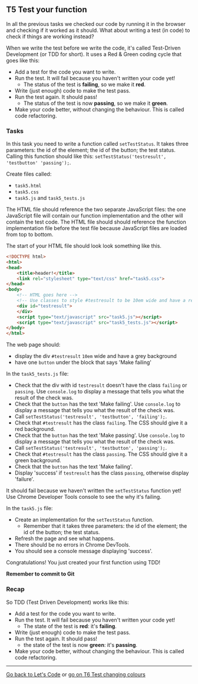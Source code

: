 ## T5 Test your function

In all the previous tasks we checked our code by running it in the browser and checking if it worked as it should. What about writing a test (in code) to check if things are working instead?

When we write the test before we write the code, it's called Test-Driven Development (or TDD for short). It uses a Red & Green coding cycle that goes like this:

* Add a test for the code you want to write.
* Run the test. It will fail because you haven't written your code yet!
	* The status of the test is **failing**, so we make it **red**.
* Write (just enough) code to make the test pass.
* Run the test again. It should pass!
	* The status of the test is now **passing**, so we make it **green**.
* Make your code better, without changing the behaviour. This is called code refactoring.

### Tasks

In this task you need to write a function called `setTestStatus`. It takes three parameters: the id of the element; the id of the button; the test status. Calling this function should like this: `setTestStatus('testresult', 'testbutton' 'passing');`.

Create files called:

* `task5.html`
* `task5.css`
* `task5.js` and `task5_tests.js`

The HTML file should reference the two separate JavaScript files: the one JavaScript file will contain our function implementation and the other will contain the test code. The HTML file should should reference the function implementation file before the test file because JavaScript files are loaded from top to bottom.

The start of your HTML file should look look something like this.

```html
<!DOCTYPE html>
<html>
<head>
	<title>header!</title>
	<link rel="stylesheet" type="text/css" href="task5.css">
</head>
<body>
	<!-- HTML goes here -->
	<!-- Use classes to style #testresult to be 10em wide and have a red background -->
	<div id="testresult">
	</div>
	<script type="text/javascript" src="task5.js"></script>
	<script type="text/javascript" src="task5_tests.js"></script>
</body>
</html>
```

The web page should:

* display the div `#testresult` `10em` wide and have a grey background
* have one `button` under the block that says 'Make failing'

In the `task5_tests.js` file:

* Check that the div with id `testresult` doesn't have the class `failing` or `passing`. Use `console.log` to display a message that tells you what the result of the check was.
* Check that the `button` has the text 'Make failing'. Use `console.log` to display a message that tells you what the result of the check was.
* Call `setTestStatus('testresult', 'testbutton', 'failing');`.
* Check that `#testresult` has the class `failing`. The CSS should give it a red background.
* Check that the `button` has the text 'Make passing'. Use `console.log` to display a message that tells you what the result of the check was.
* Call `setTestStatus('testresult', 'testbutton', 'passing');`.
* Check that `#testresult` has the class `passing`. The CSS should give it a green background.
* Check that the `button` has the text 'Make failing'.
* Display 'success' if `testresult` has the class `passing`, otherwise display 'failure'.

It should fail because we haven't written the `setTestStatus` function yet! Use Chrome Developer Tools console to see the why it's failing.

In the `task5.js` file:

* Create an implementation for the `setTestStatus` function.
    * Remember that it takes three parameters: the id of the element; the id of the button; the test status.
* Refresh the page and see what happens.
* There should be no errors in Chrome DevTools.
* You should see a console message displaying 'success'.

Congratulations! You just created your first function using TDD!

**Remember to commit to Git**

### Recap

So TDD (Test Driven Development) works like this:

* Add a test for the code you want to write.
* Run the test. It will fail because you haven't written your code yet!
	* The state of the test is **red**: it's **failing**.
* Write (just enough) code to make the test pass.
* Run the test again. It should pass!
	* the state of the test is now **green**: it's **passing**.
* Make your code better, without changing the behaviour. This is called code refactoring.

---

[Go back to Let's Code](lets_code.md) or [go on T6 Test changing colours](t6-test-changing-colours.md)
